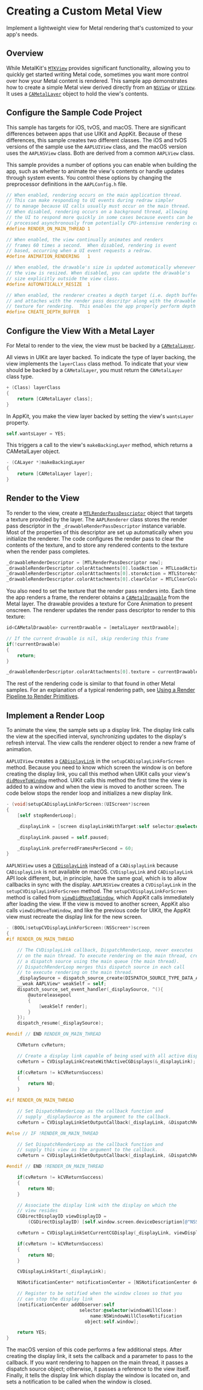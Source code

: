 # Creating a Custom Metal View

Implement a lightweight view for Metal rendering that's customized to your app's needs.

## Overview

While MetalKit's [`MTKView`][MTKView] provides significant functionality, allowing you to quickly get started writing Metal code, sometimes you want more control over how your Metal content is rendered.
This sample app demonstrates how to create a simple Metal view derived directly from an [`NSView`][NSView] or [`UIView`][UIView].
It uses a [`CAMetalLayer`][CAMetalLayer] object to hold the view's contents.

## Configure the Sample Code Project

This sample has targets for iOS, tvOS, and macOS.
There are significant differences between apps that use UIKit and AppKit.
Because of these differences, this sample creates two different classes. The iOS and tvOS versions of the sample use the `AAPLUIView` class, and the macOS version uses the `AAPLNSView` class.
Both are derived from a common `AAPLView` class.

This sample provides a number of options you can enable when building the app, such as whether to animate the view's contents or handle updates through system events.
You control these options by changing the preprocessor definitions in the `AAPLConfig.h` file.

``` objective-c
// When enabled, rendering occurs on the main application thread.
// This can make responding to UI events during redraw simpler
// to manage because UI calls usually must occur on the main thread.
// When disabled, rendering occurs on a background thread, allowing
// the UI to respond more quickly in some cases because events can be 
// processed asynchronously from potentially CPU-intensive rendering code.
#define RENDER_ON_MAIN_THREAD 1

// When enabled, the view continually animates and renders
// frames 60 times a second.  When disabled, rendering is event
// based, occurring when a UI event requests a redraw.
#define ANIMATION_RENDERING   1

// When enabled, the drawable's size is updated automatically whenever
// the view is resized. When disabled, you can update the drawable's
// size explicitly outside the view class.
#define AUTOMATICALLY_RESIZE  1

// When enabled, the renderer creates a depth target (i.e. depth buffer)
// and attaches with the render pass descritpr along with the drawable
// texture for rendering.  This enables the app properly perform depth testing.
#define CREATE_DEPTH_BUFFER   1
```

## Configure the View With a Metal Layer

For Metal to render to the view, the view must be backed by a [`CAMetalLayer`][CAMetalLayer].

All views in UIKit are layer backed.
To indicate the type of layer backing, the view implements the `layerClass` class method.  To indicate that your view should be backed by a `CAMetalLayer`, you must return the `CAMetalLayer` class type.

``` objective-c
+ (Class) layerClass
{
    return [CAMetalLayer class];
}
```

In AppKit, you make the view layer backed by setting the view's `wantsLayer` property.

``` objective-c
self.wantsLayer = YES;
```

This triggers a call to the view's  `makeBackingLayer` method, which returns a CAMetalLayer object.

``` objective-c
- (CALayer *)makeBackingLayer
{
    return [CAMetalLayer layer];
}
```


## Render to the View

To render to the view, create a [`MTLRenderPassDescriptor`][MTLRenderPassDescriptor] object that targets a texture provided by the layer. 
The `AAPLRenderer` class stores the render pass descriptor in the `_drawableRenderPassDescriptor` instance variable.
Most of the properties of this descriptor are set up automatically when you
initialize the renderer. The code configures the render pass to clear the contents
of the texture, and to store any rendered contents to the texture when the render
pass completes.

``` objective-c
_drawableRenderDescriptor = [MTLRenderPassDescriptor new];
_drawableRenderDescriptor.colorAttachments[0].loadAction = MTLLoadActionClear;
_drawableRenderDescriptor.colorAttachments[0].storeAction = MTLStoreActionStore;
_drawableRenderDescriptor.colorAttachments[0].clearColor = MTLClearColorMake(0, 1, 1, 1);
```

You also need to set the texture that the render pass renders into. 
Each time the app renders a frame, the renderer obtains a [`CAMetalDrawable`][CAMetalDrawable] from the Metal layer.
The drawable provides a texture for Core Animation to present onscreen.
The renderer updates the render pass descriptor to render to this texture:

``` objective-c
id<CAMetalDrawable> currentDrawable = [metalLayer nextDrawable];

// If the current drawable is nil, skip rendering this frame
if(!currentDrawable)
{
    return;
}

_drawableRenderDescriptor.colorAttachments[0].texture = currentDrawable.texture;
```

The rest of the rendering code is similar to that found in other Metal samples. For an explanation of a typical rendering path, see [Using a Render Pipeline to Render Primitives](https://developer.apple.com/documentation/metal/using_a_render_pipeline_to_render_primitives).

## Implement a Render Loop

To animate the view, the sample sets up a display link. The display link calls the view at the specified interval, synchronizing updates to the display's refresh interval. The view calls the renderer object to render a new frame of animation.

`AAPLUIView` creates a [`CADisplayLink`][CADisplayLink] in the `setupCADisplayLinkForScreen` method. 
Because you need to know which screen the window is on before creating the display link, you call this method when UIKit calls your view's [`didMoveToWindow`][didMoveToWindow] method. UIKit calls this method the first time the view is added to a window and when the view is moved to another screen. The code below stops the render loop and initializes a new display link.

``` objective-c
- (void)setupCADisplayLinkForScreen:(UIScreen*)screen
{
    [self stopRenderLoop];

    _displayLink = [screen displayLinkWithTarget:self selector:@selector(render)];

    _displayLink.paused = self.paused;

    _displayLink.preferredFramesPerSecond = 60;
}
```

`AAPLNSView` uses a [`CVDisplayLink`][CVDisplayLink] instead of a `CADisplayLink` because `CADisplayLink` is not available on macOS.
`CVDisplayLink` and `CADisplayLink` API look different, but, in principle, have the same goal, which is to allow callbacks in sync with the display.
`AAPLNSView` creates a `CVDisplayLink` in the `setupCVDisplayLinkForScreen` method.  The `setupCVDisplayLinkForScreen` method is called from [`viewDidMoveToWindow`][viewDidMoveToWindow], which AppKit calls immediately after loading the view.
If the view is moved to another screen, AppKit also calls `viewDidMoveToWindow`, and like the previous code for UIKit, the AppKit view must recreate the display link for the new screen.

``` objective-c
- (BOOL)setupCVDisplayLinkForScreen:(NSScreen*)screen
{
#if RENDER_ON_MAIN_THREAD

    // The CVDisplayLink callback, DispatchRenderLoop, never executes
    // on the main thread. To execute rendering on the main thread, create
    // a dispatch source using the main queue (the main thread).
    // DispatchRenderLoop merges this dispatch source in each call
    // to execute rendering on the main thread.
    _displaySource = dispatch_source_create(DISPATCH_SOURCE_TYPE_DATA_ADD, 0, 0, dispatch_get_main_queue());
    __weak AAPLView* weakSelf = self;
    dispatch_source_set_event_handler(_displaySource, ^(){
        @autoreleasepool
        {
            [weakSelf render];
        }
    });
    dispatch_resume(_displaySource);

#endif // END RENDER_ON_MAIN_THREAD

    CVReturn cvReturn;

    // Create a display link capable of being used with all active displays
    cvReturn = CVDisplayLinkCreateWithActiveCGDisplays(&_displayLink);

    if(cvReturn != kCVReturnSuccess)
    {
        return NO;
    }

#if RENDER_ON_MAIN_THREAD

    // Set DispatchRenderLoop as the callback function and
    // supply _displaySource as the argument to the callback.
    cvReturn = CVDisplayLinkSetOutputCallback(_displayLink, &DispatchRenderLoop, (__bridge void*)_displaySource);

#else // IF !RENDER_ON_MAIN_THREAD

    // Set DispatchRenderLoop as the callback function and
    // supply this view as the argument to the callback.
    cvReturn = CVDisplayLinkSetOutputCallback(_displayLink, &DispatchRenderLoop, (__bridge void*)self);

#endif // END !RENDER_ON_MAIN_THREAD

    if(cvReturn != kCVReturnSuccess)
    {
        return NO;
    }

    // Associate the display link with the display on which the
    // view resides
    CGDirectDisplayID viewDisplayID =
        (CGDirectDisplayID) [self.window.screen.deviceDescription[@"NSScreenNumber"] unsignedIntegerValue];;

    cvReturn = CVDisplayLinkSetCurrentCGDisplay(_displayLink, viewDisplayID);

    if(cvReturn != kCVReturnSuccess)
    {
        return NO;
    }

    CVDisplayLinkStart(_displayLink);

    NSNotificationCenter* notificationCenter = [NSNotificationCenter defaultCenter];

    // Register to be notified when the window closes so that you
    // can stop the display link
    [notificationCenter addObserver:self
                           selector:@selector(windowWillClose:)
                               name:NSWindowWillCloseNotification
                             object:self.window];

    return YES;
}
```

The macOS version of this code performs a few additional steps. After creating the display link, it sets the callback and a parameter to pass to the callback. If you want rendering to happen on the main thread, it passes a dispatch source object; otherwise, it passes a reference to the view itself. Finally, it tells the display link which display the window is located on, and sets a notification to be called when the window is closed.

[MTKView]: https://developer.apple.com/documentation/metalkit/mtkview
[NSView]: https://developer.apple.com/documentation/appkit/nsview
[UIView]: https://developer.apple.com/documentation/uikit/uiview
[CAMetalLayer]: https://developer.apple.com/documentation/quartzcore/cametallayer
[CAMetalDrawable]: https://developer.apple.com/documentation/quartzcore/cametaldrawable
[MTLRenderPassDescriptor]: https://developer.apple.com/documentation/metal/mtlrenderpassdescriptor
[CADisplayLink]: https://developer.apple.com/documentation/quartzcore/cadisplaylink
[CVDisplayLink]: https://developer.apple.com/documentation/corevideo/cvdisplaylink-k0k
[didMoveToWindow]: https://developer.apple.com/documentation/uikit/uiview/1622527-didmovetowindow
[viewDidMoveToWindow]: https://developer.apple.com/documentation/appkit/nsview/1483329-viewdidmovetowindow
